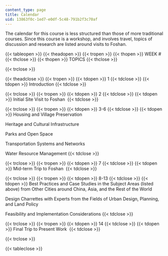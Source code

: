 ```yaml
---
content_type: page
title: Calendar
uid: 13863f0c-1ed7-e0df-5c48-791b2f3c70af
---
```


The calendar for this course is less structured than those of more traditional courses. Since this course is a workshop, and involves travel, topics of discussion and research are listed around visits to Foshan.

{{< tableopen >}}
{{< theadopen >}}
{{< tropen >}}
{{< thopen >}}
WEEK #
{{< thclose >}}
{{< thopen >}}
TOPICS
{{< thclose >}}

{{< trclose >}}

{{< theadclose >}}
{{< tropen >}}
{{< tdopen >}}
1
{{< tdclose >}}
{{< tdopen >}}
Introduction
{{< tdclose >}}

{{< trclose >}}
{{< tropen >}}
{{< tdopen >}}
2
{{< tdclose >}}
{{< tdopen >}}
Initial Site Visit to Foshan 
{{< tdclose >}}

{{< trclose >}}
{{< tropen >}}
{{< tdopen >}}
3-6
{{< tdclose >}}
{{< tdopen >}}
Housing and Village Preservation  
  
Heritage and Cultural Infrastructure  
  
Parks and Open Space  
  
Transportation Systems and Networks  
  
Water Resource Management
{{< tdclose >}}

{{< trclose >}}
{{< tropen >}}
{{< tdopen >}}
7
{{< tdclose >}}
{{< tdopen >}}
Mid-term Trip to Foshan 
{{< tdclose >}}

{{< trclose >}}
{{< tropen >}}
{{< tdopen >}}
8-13
{{< tdclose >}}
{{< tdopen >}}
Best Practices and Case Studies in the Subject Areas (listed above) from Other Cities around China, Asia, and the Rest of the World  
  
Design Charrettes with Experts from the Fields of Urban Design, Planning, and Land Policy  
  
Feasibility and Implementation Considerations
{{< tdclose >}}

{{< trclose >}}
{{< tropen >}}
{{< tdopen >}}
14
{{< tdclose >}}
{{< tdopen >}}
Final Trip to Present Work 
{{< tdclose >}}

{{< trclose >}}

{{< tableclose >}}